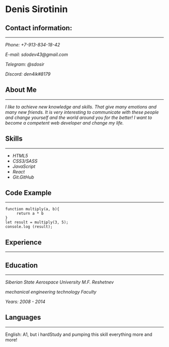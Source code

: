 # Denis Sirotinin

## Contact information:
***
_Phone: +7-913-834-18-42_

_E-mail: sdodev43@gmail.com_

_Telegram: @sdosir_

_Discord: den4ik#8179_
## About Me
***
_I like to achieve new knowledge and skills. That give many emotions and many new friends. It is very interesting to communicate with these people and change yourself and the world around you for the better! I want to become a competent web developer and change my life._
## Skills
***
* _HTML5_
* _CSS3/SASS_
* _JavaScript_ 
* _React_
* _Git.GitHub_
## Code Example
***
```
function multiply(a, b){
	 return	a * b
}
let result = multiply(3, 5);
console.log (result);
```
## Experience
***
## Education
***
_Siberian State Aerospace University M.F. Reshetnev_

_mechanical engineering technology Faculty_

_Years: 2008 - 2014_
## Languages
***
English: A1, but i hardStudy and pumping this skill everything more and more!